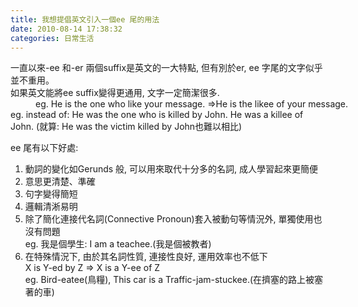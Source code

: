 ```yaml
---
title: 我想提倡英文引入一個ee 尾的用法
date: 2010-08-14 17:38:32
categories: 日常生活
---
```


<div class="UIComposer_InputArea_Base UIComposer_InputArea"><div class="UIComposer_InputShadow "><div class="Mentions_Input" style="width: 510px">一直以來-ee 和-er 兩個suffix是英文的一大特點, 但有別於er, ee 字尾的文字似乎並不重用。</div><div class="Mentions_Input" style="width: 510px">如果英文能將ee suffix變得更通用, 文字一定簡潔很多.</div><div class="Mentions_Input" style="width: 510px"></div><div class="Mentions_Input" style="margin-left: 40px; width: 510px">eg.  
He is the one who like your message.  
=&gt;He is the likee of your message.</div></div></div>eg.  
instead of: He was the one who is killed by John.   
He was a killee of John. (就算: He was the victim killed by John也難以相比)

ee 尾有以下好處:

1. 動詞的變化如Gerunds 般, 可以用來取代十分多的名詞, 成人學習起來更簡便
2. 意思更清楚、準確
3. 句字變得簡短
4. 邏輯清淅易明
5. 除了簡化連接代名詞(Connective Pronoun)套入被動句等情況外, 單獨使用也沒有問題  
   eg. 我是個學生: I am a teachee.(我是個被教者)
6. 在特殊情況下, 由於其名詞性質, 連接性良好, 運用效率也不低下  
   X is Y-ed by Z =&gt; X is a Y-ee of Z  
   eg. Bird-eatee(鳥糧), This car is a Traffic-jam-stuckee.(在擠塞的路上被塞著的車)